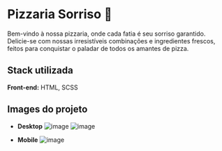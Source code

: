 
# Pizzaria Sorriso 🍕
Bem-vindo à nossa pizzaria, onde cada fatia é seu sorriso garantido. Delicie-se com nossas irresistíveis combinações e ingredientes frescos, feitos para conquistar o paladar de todos os amantes de pizza.

## Stack utilizada

**Front-end:** HTML, SCSS

 


## Images do projeto

- **Desktop**
![image](https://github.com/UnknownPerson66/pizzaria-sorriso/assets/46661756/bfe1535e-5889-43a8-9735-7c7887d3cf8f)
![image](https://github.com/UnknownPerson66/pizzaria-sorriso/assets/46661756/4b913d77-bc00-47f6-9bc9-dc9f6ac2a4e7)


- **Mobile**
![image](https://github.com/UnknownPerson66/pizzaria-sorriso/assets/46661756/d5492dd0-8f94-4147-b1f1-ecca63641fcc)
